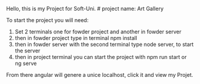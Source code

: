 Hello, this is my Project for Soft-Uni. # project name: Art Gallery

To start the project you will need:

1. Set 2 terminals one for fowder project and another in fowder server
2. then in fowder project type in terminal npm install
3. then in fowder server with the second terminal type node server, to start the server
4. then in project terminal you can start the project with npm run start or ng serve
   
From there angular will genere a unice localhost, click it and view my Projet.
